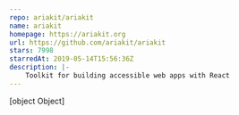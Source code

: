 ```yaml
---
repo: ariakit/ariakit
name: ariakit
homepage: https://ariakit.org
url: https://github.com/ariakit/ariakit
stars: 7998
starredAt: 2019-05-14T15:56:36Z
description: |-
    Toolkit for building accessible web apps with React
---
```


[object Object]
